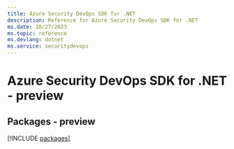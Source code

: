 ```yaml
---
title: Azure Security DevOps SDK for .NET
description: Reference for Azure Security DevOps SDK for .NET
ms.date: 10/27/2023
ms.topic: reference
ms.devlang: dotnet
ms.service: securitydevops
---
```

# Azure Security DevOps SDK for .NET - preview
## Packages - preview
[!INCLUDE [packages](security-devops-index.md)]